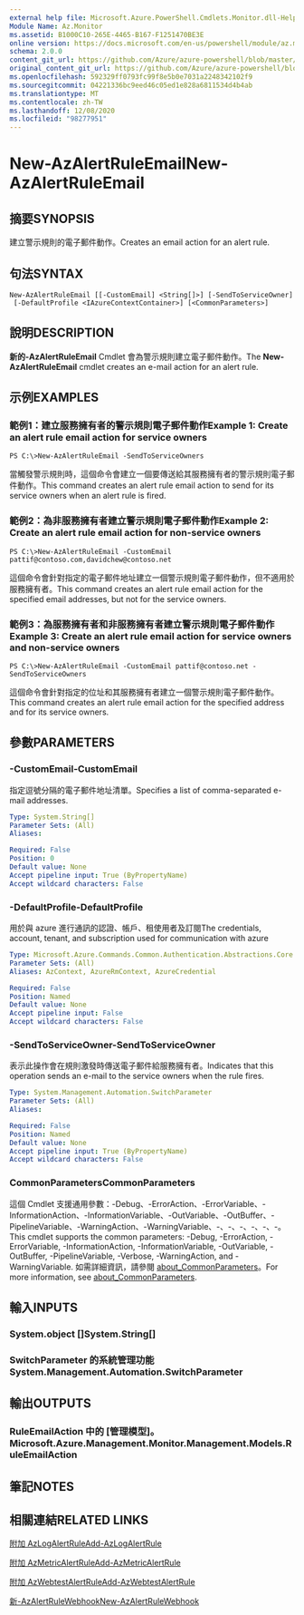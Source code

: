 ```yaml
---
external help file: Microsoft.Azure.PowerShell.Cmdlets.Monitor.dll-Help.xml
Module Name: Az.Monitor
ms.assetid: B1000C10-265E-4465-B167-F1251470BE3E
online version: https://docs.microsoft.com/en-us/powershell/module/az.monitor/new-azalertruleemail
schema: 2.0.0
content_git_url: https://github.com/Azure/azure-powershell/blob/master/src/Monitor/Monitor/help/New-AzAlertRuleEmail.md
original_content_git_url: https://github.com/Azure/azure-powershell/blob/master/src/Monitor/Monitor/help/New-AzAlertRuleEmail.md
ms.openlocfilehash: 592329ff0793fc99f8e5b0e7031a2248342102f9
ms.sourcegitcommit: 04221336bc9eed46c05ed1e828a6811534d4b4ab
ms.translationtype: MT
ms.contentlocale: zh-TW
ms.lasthandoff: 12/08/2020
ms.locfileid: "98277951"
---
```

# <span data-ttu-id="0f468-101">New-AzAlertRuleEmail</span><span class="sxs-lookup"><span data-stu-id="0f468-101">New-AzAlertRuleEmail</span></span>

## <span data-ttu-id="0f468-102">摘要</span><span class="sxs-lookup"><span data-stu-id="0f468-102">SYNOPSIS</span></span>
<span data-ttu-id="0f468-103">建立警示規則的電子郵件動作。</span><span class="sxs-lookup"><span data-stu-id="0f468-103">Creates an email action for an alert rule.</span></span>

## <span data-ttu-id="0f468-104">句法</span><span class="sxs-lookup"><span data-stu-id="0f468-104">SYNTAX</span></span>

```
New-AzAlertRuleEmail [[-CustomEmail] <String[]>] [-SendToServiceOwner]
 [-DefaultProfile <IAzureContextContainer>] [<CommonParameters>]
```

## <span data-ttu-id="0f468-105">說明</span><span class="sxs-lookup"><span data-stu-id="0f468-105">DESCRIPTION</span></span>
<span data-ttu-id="0f468-106">**新的-AzAlertRuleEmail** Cmdlet 會為警示規則建立電子郵件動作。</span><span class="sxs-lookup"><span data-stu-id="0f468-106">The **New-AzAlertRuleEmail** cmdlet creates an e-mail action for an alert rule.</span></span>

## <span data-ttu-id="0f468-107">示例</span><span class="sxs-lookup"><span data-stu-id="0f468-107">EXAMPLES</span></span>

### <span data-ttu-id="0f468-108">範例1：建立服務擁有者的警示規則電子郵件動作</span><span class="sxs-lookup"><span data-stu-id="0f468-108">Example 1: Create an alert rule email action for service owners</span></span>
```
PS C:\>New-AzAlertRuleEmail -SendToServiceOwners
```

<span data-ttu-id="0f468-109">當觸發警示規則時，這個命令會建立一個要傳送給其服務擁有者的警示規則電子郵件動作。</span><span class="sxs-lookup"><span data-stu-id="0f468-109">This command creates an alert rule email action to send for its service owners when an alert rule is fired.</span></span>

### <span data-ttu-id="0f468-110">範例2：為非服務擁有者建立警示規則電子郵件動作</span><span class="sxs-lookup"><span data-stu-id="0f468-110">Example 2: Create an alert rule email action for non-service owners</span></span>
```
PS C:\>New-AzAlertRuleEmail -CustomEmail pattif@contoso.com,davidchew@contoso.net
```

<span data-ttu-id="0f468-111">這個命令會針對指定的電子郵件地址建立一個警示規則電子郵件動作，但不適用於服務擁有者。</span><span class="sxs-lookup"><span data-stu-id="0f468-111">This command creates an alert rule email action for the specified email addresses, but not for the service owners.</span></span>

### <span data-ttu-id="0f468-112">範例3：為服務擁有者和非服務擁有者建立警示規則電子郵件動作</span><span class="sxs-lookup"><span data-stu-id="0f468-112">Example 3: Create an alert rule email action for service owners and non-service owners</span></span>
```
PS C:\>New-AzAlertRuleEmail -CustomEmail pattif@contoso.net -SendToServiceOwners
```

<span data-ttu-id="0f468-113">這個命令會針對指定的位址和其服務擁有者建立一個警示規則電子郵件動作。</span><span class="sxs-lookup"><span data-stu-id="0f468-113">This command creates an alert rule email action for the specified address and for its service owners.</span></span>

## <span data-ttu-id="0f468-114">參數</span><span class="sxs-lookup"><span data-stu-id="0f468-114">PARAMETERS</span></span>

### <span data-ttu-id="0f468-115">-CustomEmail</span><span class="sxs-lookup"><span data-stu-id="0f468-115">-CustomEmail</span></span>
<span data-ttu-id="0f468-116">指定逗號分隔的電子郵件地址清單。</span><span class="sxs-lookup"><span data-stu-id="0f468-116">Specifies a list of comma-separated e-mail addresses.</span></span>

```yaml
Type: System.String[]
Parameter Sets: (All)
Aliases:

Required: False
Position: 0
Default value: None
Accept pipeline input: True (ByPropertyName)
Accept wildcard characters: False
```

### <span data-ttu-id="0f468-117">-DefaultProfile</span><span class="sxs-lookup"><span data-stu-id="0f468-117">-DefaultProfile</span></span>
<span data-ttu-id="0f468-118">用於與 azure 進行通訊的認證、帳戶、租使用者及訂閱</span><span class="sxs-lookup"><span data-stu-id="0f468-118">The credentials, account, tenant, and subscription used for communication with azure</span></span>

```yaml
Type: Microsoft.Azure.Commands.Common.Authentication.Abstractions.Core.IAzureContextContainer
Parameter Sets: (All)
Aliases: AzContext, AzureRmContext, AzureCredential

Required: False
Position: Named
Default value: None
Accept pipeline input: False
Accept wildcard characters: False
```

### <span data-ttu-id="0f468-119">-SendToServiceOwner</span><span class="sxs-lookup"><span data-stu-id="0f468-119">-SendToServiceOwner</span></span>
<span data-ttu-id="0f468-120">表示此操作會在規則激發時傳送電子郵件給服務擁有者。</span><span class="sxs-lookup"><span data-stu-id="0f468-120">Indicates that this operation sends an e-mail to the service owners when the rule fires.</span></span>

```yaml
Type: System.Management.Automation.SwitchParameter
Parameter Sets: (All)
Aliases:

Required: False
Position: Named
Default value: None
Accept pipeline input: True (ByPropertyName)
Accept wildcard characters: False
```

### <span data-ttu-id="0f468-121">CommonParameters</span><span class="sxs-lookup"><span data-stu-id="0f468-121">CommonParameters</span></span>
<span data-ttu-id="0f468-122">這個 Cmdlet 支援通用參數：-Debug、-ErrorAction、-ErrorVariable、-InformationAction、-InformationVariable、-OutVariable、-OutBuffer、-PipelineVariable、-WarningAction、-WarningVariable、-、-、-、-、-、-。</span><span class="sxs-lookup"><span data-stu-id="0f468-122">This cmdlet supports the common parameters: -Debug, -ErrorAction, -ErrorVariable, -InformationAction, -InformationVariable, -OutVariable, -OutBuffer, -PipelineVariable, -Verbose, -WarningAction, and -WarningVariable.</span></span> <span data-ttu-id="0f468-123">如需詳細資訊，請參閱 [about_CommonParameters](http://go.microsoft.com/fwlink/?LinkID=113216)。</span><span class="sxs-lookup"><span data-stu-id="0f468-123">For more information, see [about_CommonParameters](http://go.microsoft.com/fwlink/?LinkID=113216).</span></span>

## <span data-ttu-id="0f468-124">輸入</span><span class="sxs-lookup"><span data-stu-id="0f468-124">INPUTS</span></span>

### <span data-ttu-id="0f468-125">System.object []</span><span class="sxs-lookup"><span data-stu-id="0f468-125">System.String[]</span></span>

### <span data-ttu-id="0f468-126">SwitchParameter 的系統管理功能</span><span class="sxs-lookup"><span data-stu-id="0f468-126">System.Management.Automation.SwitchParameter</span></span>

## <span data-ttu-id="0f468-127">輸出</span><span class="sxs-lookup"><span data-stu-id="0f468-127">OUTPUTS</span></span>

### <span data-ttu-id="0f468-128">RuleEmailAction 中的 [管理模型]。</span><span class="sxs-lookup"><span data-stu-id="0f468-128">Microsoft.Azure.Management.Monitor.Management.Models.RuleEmailAction</span></span>

## <span data-ttu-id="0f468-129">筆記</span><span class="sxs-lookup"><span data-stu-id="0f468-129">NOTES</span></span>

## <span data-ttu-id="0f468-130">相關連結</span><span class="sxs-lookup"><span data-stu-id="0f468-130">RELATED LINKS</span></span>

[<span data-ttu-id="0f468-131">附加 AzLogAlertRule</span><span class="sxs-lookup"><span data-stu-id="0f468-131">Add-AzLogAlertRule</span></span>](./Add-AzLogAlertRule.md)

[<span data-ttu-id="0f468-132">附加 AzMetricAlertRule</span><span class="sxs-lookup"><span data-stu-id="0f468-132">Add-AzMetricAlertRule</span></span>](./Add-AzMetricAlertRule.md)

[<span data-ttu-id="0f468-133">附加 AzWebtestAlertRule</span><span class="sxs-lookup"><span data-stu-id="0f468-133">Add-AzWebtestAlertRule</span></span>](./Add-AzWebtestAlertRule.md)

[<span data-ttu-id="0f468-134">新-AzAlertRuleWebhook</span><span class="sxs-lookup"><span data-stu-id="0f468-134">New-AzAlertRuleWebhook</span></span>](./New-AzAlertRuleWebhook.md)


